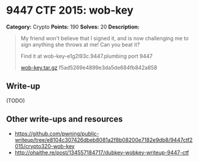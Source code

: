 # 9447 CTF 2015: wob-key

**Category:** Crypto
**Points:** 190
**Solves:** 20
**Description:**

> My friend won't believe that I signed it, and is now challenging me to sign anything she throws at me! Can you beat it?
> 
> Find it at wob-key-e1g2l93c.9447.plumbing port 9447
> 
> [wob-key.tar.gz](../wob-key-hard/wob-key-f5ad5269e4899e3da5de684fb842a858.tar.gz)  f5ad5269e4899e3da5de684fb842a858


## Write-up

(TODO)

## Other write-ups and resources

* <https://github.com/pwning/public-writeup/tree/e8104c307426dbeb8081a2f8b08200e7182e9db8/9447ctf2015/crypto320-wob-key>
* <http://ohaithe.re/post/134557184717/dubkey-wobkey-writeup-9447-ctf>
